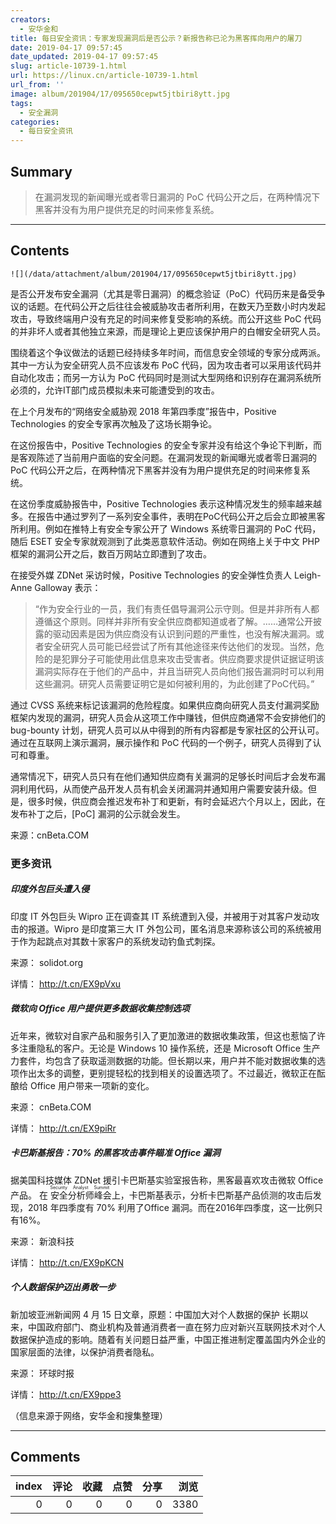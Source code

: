 ```yaml
---
creators:
  - 安华金和
title: 每日安全资讯：专家发现漏洞后是否公示？新报告称已沦为黑客挥向用户的屠刀
date: 2019-04-17 09:57:45
date_updated: 2019-04-17 09:57:45
slug: article-10739-1.html
url: https://linux.cn/article-10739-1.html
url_from: ''
image: album/201904/17/095650cepwt5jtbiri8ytt.jpg
tags:
  - 安全漏洞
categories:
  - 每日安全资讯
---
```


## Summary

> 在漏洞发现的新闻曝光或者零日漏洞的 PoC 代码公开之后，在两种情况下黑客并没有为用户提供充足的时间来修复系统。

***

<!-- more -->

## Contents

`![](/data/attachment/album/201904/17/095650cepwt5jtbiri8ytt.jpg)`

是否公开发布安全漏洞（尤其是零日漏洞）的概念验证（PoC）代码历来是备受争议的话题。在代码公开之后往往会被威胁攻击者所利用，在数天乃至数小时内发起攻击，导致终端用户没有充足的时间来修复受影响的系统。而公开这些 PoC 代码的并非坏人或者其他独立来源，而是理论上更应该保护用户的白帽安全研究人员。

围绕着这个争议做法的话题已经持续多年时间，而信息安全领域的专家分成两派。其中一方认为安全研究人员不应该发布 PoC 代码，因为攻击者可以采用该代码并自动化攻击；而另一方认为 PoC 代码同时是测试大型网络和识别存在漏洞系统所必须的，允许IT部门成员模拟未来可能遭受到的攻击。

在上个月发布的“网络安全威胁观 2018 年第四季度”报告中，Positive Technologies 的安全专家再次触及了这场长期争论。

在这份报告中，Positive Technologies 的安全专家并没有给这个争论下判断，而是客观陈述了当前用户面临的安全问题。在漏洞发现的新闻曝光或者零日漏洞的 PoC 代码公开之后，在两种情况下黑客并没有为用户提供充足的时间来修复系统。

在这份季度威胁报告中，Positive Technologies 表示这种情况发生的频率越来越多。在报告中通过罗列了一系列安全事件，表明在PoC代码公开之后会立即被黑客所利用。例如在推特上有安全专家公开了 Windows 系统零日漏洞的 PoC 代码，随后 ESET 安全专家就观测到了此类恶意软件活动。例如在网络上关于中文 PHP 框架的漏洞公开之后，数百万网站立即遭到了攻击。

在接受外媒 ZDNet 采访时候，Positive Technologies 的安全弹性负责人 Leigh-Anne Galloway 表示：

> 
> “作为安全行业的一员，我们有责任倡导漏洞公示守则。但是并非所有人都遵循这个原则。同样并非所有安全供应商都知道或者了解。……通常公开披露的驱动因素是因为供应商没有认识到问题的严重性，也没有解决漏洞。或者安全研究人员可能已经尝试了所有其他途径来传达他们的发现。当然，危险的是犯罪分子可能使用此信息来攻击受害者。供应商要求提供证据证明该漏洞实际存在于他们的产品中，并且当研究人员向他们报告漏洞时可以利用这些漏洞。研究人员需要证明它是如何被利用的，为此创建了PoC代码。”
> 
> 
> 

通过 CVSS 系统来标记该漏洞的危险程度。如果供应商向研究人员支付漏洞奖励框架内发现的漏洞，研究人员会从这项工作中赚钱，但供应商通常不会安排他们的 bug-bounty 计划，研究人员可以从中得到的所有内容都是专家社区的公开认可。通过在互联网上演示漏洞，展示操作和 PoC 代码的一个例子，研究人员得到了认可和尊重。

通常情况下，研究人员只有在他们通知供应商有关漏洞的足够长时间后才会发布漏洞利用代码，从而使产品开发人员有机会关闭漏洞并通知用户需要安装升级。但是，很多时候，供应商会推迟发布补丁和更新，有时会延迟六个月以上，因此，在发布补丁之后，[PoC] 漏洞的公示就会发生。

来源：cnBeta.COM

### 更多资讯

##### 印度外包巨头遭入侵

印度 IT 外包巨头 Wipro 正在调查其 IT 系统遭到入侵，并被用于对其客户发动攻击的报道。Wipro 是印度第三大 IT 外包公司，匿名消息来源称该公司的系统被用于作为起跳点对其数十家客户的系统发动钓鱼式刺探。

来源： solidot.org

详情： <http://t.cn/EX9pVxu> 

##### 微软向 Office 用户提供更多数据收集控制选项

近年来，微软对自家产品和服务引入了更加激进的数据收集政策，但这也惹恼了许多注重隐私的客户。无论是 Windows 10 操作系统，还是 Microsoft Office 生产力套件，均包含了获取遥测数据的功能。但长期以来，用户并不能对数据收集的选项作出太多的调整，更别提轻松的找到相关的设置选项了。不过最近，微软正在酝酿给 Office 用户带来一项新的变化。

来源： cnBeta.COM

详情： <http://t.cn/EX9piRr> 

##### 卡巴斯基报告：70% 的黑客攻击事件瞄准 Office 漏洞

据美国科技媒体 ZDNet 援引卡巴斯基实验室报告称，黑客最喜欢攻击微软 Office 产品。 在<ruby> 安全分析师峰会 <rp>  （ </rp> <rt>  Security Analyst Summit </rt> <rp>  ） </rp></ruby>上，卡巴斯基表示，分析卡巴斯基产品侦测的攻击后发现，2018 年四季度有 70% 利用了Office 漏洞。而在2016年四季度，这一比例只有16%。

来源： 新浪科技

详情： <http://t.cn/EX9pKCN> 

##### 个人数据保护迈出勇敢一步

新加坡亚洲新闻网 4 月 15 日文章，原题：中国加大对个人数据的保护 长期以来，中国政府部门、商业机构及普通消费者一直在努力应对新兴互联网技术对个人数据保护造成的影响。随着有关问题日益严重，中国正推进制定覆盖国内外企业的国家层面的法律，以保护消费者隐私。

来源： 环球时报

详情： <http://t.cn/EX9ppe3> 

（信息来源于网络，安华金和搜集整理）

***

## Comments


|   index |   评论 |   收藏 |   点赞 |   分享 |   浏览 |
|--------:|-------:|-------:|-------:|-------:|-------:|
|       0 |      0 |      0 |      0 |      0 |   3380 |
